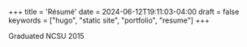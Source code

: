 +++
title = 'Résumé'
date = 2024-06-12T19:11:03-04:00
draft = false
keywords = ["hugo", "static site", "portfolio", "resume"]
+++

Graduated NCSU 2015
